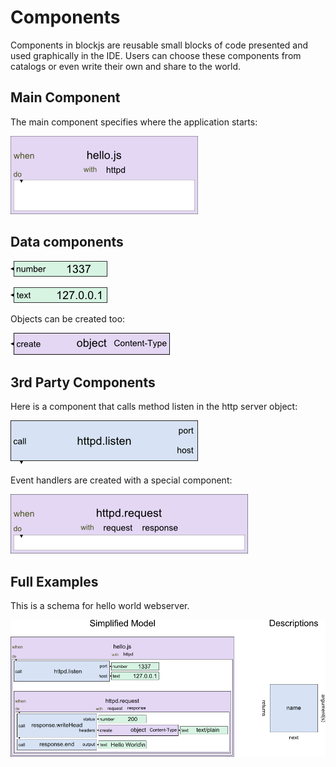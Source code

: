 Components
==========

Components in blockjs are reusable small blocks of code presented and used 
graphically in the IDE. Users can choose these components from catalogs or 
even write their own and share to the world.

Main Component
--------------

The main component specifies where the application starts:

![Main component for an application](https://github.com/jheusala/blockjs/raw/master/doc/draft/components/main.png)

Data components
---------------

![Number Component](https://github.com/jheusala/blockjs/raw/master/doc/draft/components/number.png)

![Text Component](https://github.com/jheusala/blockjs/raw/master/doc/draft/components/text.png)

Objects can be created too:

![Component to create an object](https://github.com/jheusala/blockjs/raw/master/doc/draft/components/create-object.png)

3rd Party Components
--------------------

Here is a component that calls method listen in the http server object:

![Component to call method](https://github.com/jheusala/blockjs/raw/master/doc/draft/components/call-httpd-listen.png)

Event handlers are created with a special component:

![Component to handle event](https://github.com/jheusala/blockjs/raw/master/doc/draft/components/httpd-request-event.png)

Full Examples
-------------

This is a schema for hello world webserver.

![Hello World webserver using Simplified Model](https://github.com/jheusala/blockjs/raw/master/doc/draft/simplified.png)
